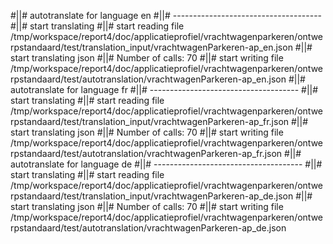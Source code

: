 #||# autotranslate for language en
#||# -------------------------------------
#||# start translating
#||# start reading file /tmp/workspace/report4/doc/applicatieprofiel/vrachtwagenparkeren/ontwerpstandaard/test/translation_input/vrachtwagenParkeren-ap_en.json
#||# start translating json
#||# Number of calls: 70
#||# start writing file /tmp/workspace/report4/doc/applicatieprofiel/vrachtwagenparkeren/ontwerpstandaard/test/autotranslation/vrachtwagenParkeren-ap_en.json
#||# autotranslate for language fr
#||# -------------------------------------
#||# start translating
#||# start reading file /tmp/workspace/report4/doc/applicatieprofiel/vrachtwagenparkeren/ontwerpstandaard/test/translation_input/vrachtwagenParkeren-ap_fr.json
#||# start translating json
#||# Number of calls: 70
#||# start writing file /tmp/workspace/report4/doc/applicatieprofiel/vrachtwagenparkeren/ontwerpstandaard/test/autotranslation/vrachtwagenParkeren-ap_fr.json
#||# autotranslate for language de
#||# -------------------------------------
#||# start translating
#||# start reading file /tmp/workspace/report4/doc/applicatieprofiel/vrachtwagenparkeren/ontwerpstandaard/test/translation_input/vrachtwagenParkeren-ap_de.json
#||# start translating json
#||# Number of calls: 70
#||# start writing file /tmp/workspace/report4/doc/applicatieprofiel/vrachtwagenparkeren/ontwerpstandaard/test/autotranslation/vrachtwagenParkeren-ap_de.json
